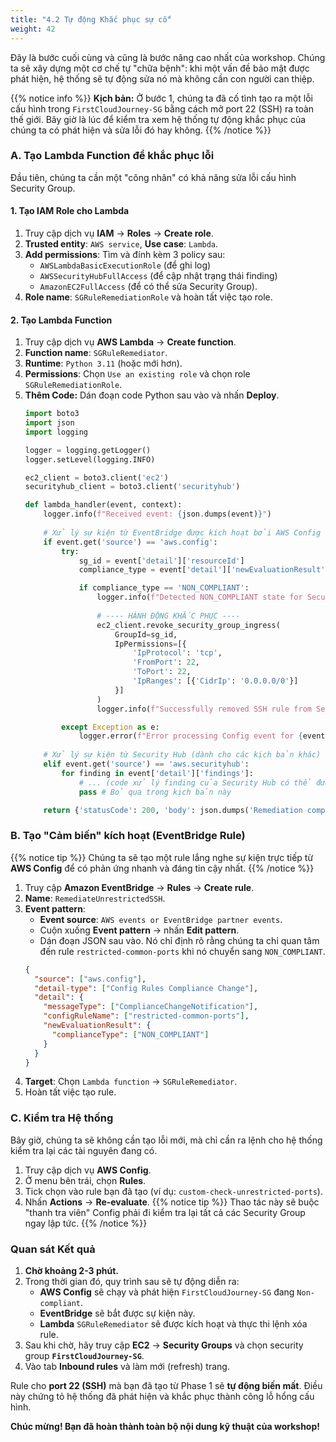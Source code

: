 ```yaml
---
title: "4.2 Tự động Khắc phục sự cố"
weight: 42
---
```


Đây là bước cuối cùng và cũng là bước nâng cao nhất của workshop. Chúng ta sẽ xây dựng một cơ chế tự "chữa bệnh": khi một vấn đề bảo mật được phát hiện, hệ thống sẽ tự động sửa nó mà không cần con người can thiệp.

{{% notice info %}}
**Kịch bản:** Ở bước 1, chúng ta đã cố tình tạo ra một lỗi cấu hình trong `FirstCloudJourney-SG` bằng cách mở port 22 (SSH) ra toàn thế giới. Bây giờ là lúc để kiểm tra xem hệ thống tự động khắc phục của chúng ta có phát hiện và sửa lỗi đó hay không.
{{% /notice %}}

### A. Tạo Lambda Function để khắc phục lỗi

Đầu tiên, chúng ta cần một "công nhân" có khả năng sửa lỗi cấu hình Security Group.

#### 1. Tạo IAM Role cho Lambda
1.  Truy cập dịch vụ **IAM** -> **Roles** -> **Create role**.
2.  **Trusted entity**: `AWS service`, **Use case**: `Lambda`.
3.  **Add permissions**: Tìm và đính kèm 3 policy sau:
    * `AWSLambdaBasicExecutionRole` (để ghi log)
    * `AWSSecurityHubFullAccess` (để cập nhật trạng thái finding)
    * `AmazonEC2FullAccess` (để có thể sửa Security Group).
4.  **Role name**: `SGRuleRemediationRole` và hoàn tất việc tạo role.

#### 2. Tạo Lambda Function
1.  Truy cập dịch vụ **AWS Lambda** -> **Create function**.
2.  **Function name**: `SGRuleRemediator`.
3.  **Runtime**: `Python 3.11` (hoặc mới hơn).
4.  **Permissions**: Chọn `Use an existing role` và chọn role `SGRuleRemediationRole`.
5.  **Thêm Code:** Dán đoạn code Python sau vào và nhấn **Deploy**.
    ```python
    import boto3
    import json
    import logging

    logger = logging.getLogger()
    logger.setLevel(logging.INFO)

    ec2_client = boto3.client('ec2')
    securityhub_client = boto3.client('securityhub')

    def lambda_handler(event, context):
        logger.info(f"Received event: {json.dumps(event)}")
        
        # Xử lý sự kiện từ EventBridge được kích hoạt bởi AWS Config
        if event.get('source') == 'aws.config':
            try:
                sg_id = event['detail']['resourceId']
                compliance_type = event['detail']['newEvaluationResult']['complianceType']

                if compliance_type == 'NON_COMPLIANT':
                    logger.info(f"Detected NON_COMPLIANT state for Security Group: {sg_id}")
                    
                    # ---- HÀNH ĐỘNG KHẮC PHỤC ----
                    ec2_client.revoke_security_group_ingress(
                        GroupId=sg_id,
                        IpPermissions=[{
                            'IpProtocol': 'tcp',
                            'FromPort': 22,
                            'ToPort': 22,
                            'IpRanges': [{'CidrIp': '0.0.0.0/0'}]
                        }]
                    )
                    logger.info(f"Successfully removed SSH rule from Security Group: {sg_id}")

            except Exception as e:
                logger.error(f"Error processing Config event for {event.get('detail', {}).get('resourceId', 'N/A')}: {str(e)}")
                
        # Xử lý sự kiện từ Security Hub (dành cho các kịch bản khác)
        elif event.get('source') == 'aws.securityhub':
            for finding in event['detail']['findings']:
                # ... (code xử lý finding của Security Hub có thể được thêm vào đây)
                pass # Bỏ qua trong kịch bản này

        return {'statusCode': 200, 'body': json.dumps('Remediation complete.')}
    ```

### B. Tạo "Cảm biến" kích hoạt (EventBridge Rule)
{{% notice tip %}}
Chúng ta sẽ tạo một rule lắng nghe sự kiện trực tiếp từ **AWS Config** để có phản ứng nhanh và đáng tin cậy nhất.
{{% /notice %}}

1.  Truy cập **Amazon EventBridge** -> **Rules** -> **Create rule**.
2.  **Name**: `RemediateUnrestrictedSSH`.
3.  **Event pattern**:
    * **Event source**: `AWS events or EventBridge partner events`.
    * Cuộn xuống **Event pattern** -> nhấn **Edit pattern**.
    * Dán đoạn JSON sau vào. Nó chỉ định rõ rằng chúng ta chỉ quan tâm đến rule `restricted-common-ports` khi nó chuyển sang `NON_COMPLIANT`.
    ```json
    {
      "source": ["aws.config"],
      "detail-type": ["Config Rules Compliance Change"],
      "detail": {
        "messageType": ["ComplianceChangeNotification"],
        "configRuleName": ["restricted-common-ports"],
        "newEvaluationResult": {
          "complianceType": ["NON_COMPLIANT"]
        }
      }
    }
    ```
4.  **Target**: Chọn `Lambda function` -> `SGRuleRemediator`.
5.  Hoàn tất việc tạo rule.

### C. Kiểm tra Hệ thống
Bây giờ, chúng ta sẽ không cần tạo lỗi mới, mà chỉ cần ra lệnh cho hệ thống kiểm tra lại các tài nguyên đang có.

1.  Truy cập dịch vụ **AWS Config**.
2.  Ở menu bên trái, chọn **Rules**.
3.  Tick chọn vào rule bạn đã tạo (ví dụ: `custom-check-unrestricted-ports`).
4.  Nhấn **Actions** -> **Re-evaluate**.
    {{% notice tip %}}
    Thao tác này sẽ buộc "thanh tra viên" Config phải đi kiểm tra lại tất cả các Security Group ngay lập tức.
    {{% /notice %}}

### Quan sát Kết quả

1.  **Chờ khoảng 2-3 phút.**
2.  Trong thời gian đó, quy trình sau sẽ tự động diễn ra:
    * **AWS Config** sẽ chạy và phát hiện `FirstCloudJourney-SG` đang `Non-compliant`.
    * **EventBridge** sẽ bắt được sự kiện này.
    * **Lambda** `SGRuleRemediator` sẽ được kích hoạt và thực thi lệnh xóa rule.
3.  Sau khi chờ, hãy truy cập **EC2** -> **Security Groups** và chọn security group **`FirstCloudJourney-SG`**.
4.  Vào tab **Inbound rules** và làm mới (refresh) trang.

Rule cho **port 22 (SSH)** mà bạn đã tạo từ Phase 1 sẽ **tự động biến mất**. Điều này chứng tỏ hệ thống đã phát hiện và khắc phục thành công lỗ hổng cấu hình.

**Chúc mừng! Bạn đã hoàn thành toàn bộ nội dung kỹ thuật của workshop!**